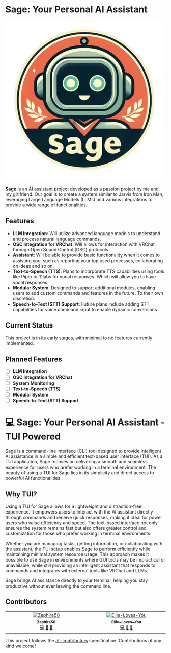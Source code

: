 # Sage: Your Personal AI Assistant

![icon](https://github.com/Zephira58/sage/blob/main/assets/icon.png?raw=true)

**Sage** is an AI assistant project developed as a passion project by me and my girlfriend. Our goal is to create a system similar to Jarvis from Iron Man, leveraging Large Language Models (LLMs) and various integrations to provide a wide range of functionalities.

## Features

- **LLM Integration**: Will utilize advanced language models to understand and process natural language commands.
- **OSC Integration for VRChat**: Will allows for interaction with VRChat through Open Sound Control (OSC) protocols.
- **Assistant**: Will be able to provide basic functionality when it comes to assisting you, such as reporting your top used processes, collaborating on ideas and so on.
- **Text-to-Speech (TTS)**: Plans to incorporate TTS capabilities using tools like Piper or 11labs for vocal responses. Which will allow you to have vocal responses.
- **Modular System**: Designed to support additional modules, enabling users to add custom commands and features in the future. To their own discretion.
- **Speech-to-Text (STT) Support**: Future plans include adding STT capabilities for voice command input to enable dynamic conversions.

## Current Status
This project is in its early stages, with minimal to no features currently implemented.

## Planned Features

- [ ] **LLM Integration**
- [ ] **OSC Integration for VRChat**
- [ ] **System Monitoring**
- [ ] **Text-to-Speech (TTS)**
- [ ] **Modular System**
- [ ] **Speech-to-Text (STT) Support**

# 💻 Sage: Your Personal AI Assistant - TUI Powered

Sage is a command-line interface (CLI) tool designed to provide intelligent AI assistance in a simple and efficient text-based user interface (TUI). As a TUI application, Sage focuses on delivering a smooth and seamless experience for users who prefer working in a terminal environment. The beauty of using a TUI for Sage lies in its simplicity and direct access to powerful AI functionalities.

## Why TUI?

Using a TUI for Sage allows for a lightweight and distraction-free experience. It empowers users to interact with the AI assistant directly through commands and receive quick responses, making it ideal for power users who value efficiency and speed. The text-based interface not only ensures the system remains fast but also offers greater control and customization for those who prefer working in terminal environments.

Whether you are managing tasks, getting information, or collaborating with the assistant, the TUI setup enables Sage to perform efficiently while maintaining minimal system resource usage. This approach makes it possible to use Sage in environments where GUI tools may be impractical or unavailable, while still providing an intelligent assistant that responds to commands and integrates with external tools like VRChat and LLMs.

Sage brings AI assistance directly to your terminal, helping you stay productive without ever leaving the command line.


## Contributors

<!-- ALL-CONTRIBUTORS-LIST:START - Do not remove or modify this section -->
<!-- prettier-ignore-start -->
<!-- markdownlint-disable -->
<table>
  <tbody>
    <tr>
      <td align="center" valign="top" width="14.28%"><a href="https://github.com/Zephira58"><img src="https://avatars.githubusercontent.com/u/66909997?v=4?s=100" width="100px;" alt="Zephira58"/><br /><sub><b>Zephira58</b></sub></a><br /><a href="https://github.com/Zephira58/sage/commits?author=Zephira58" title="Code">💻</a> <a href="#design-Zephira58" title="Design">🎨</a> <a href="#maintenance-Zephira58" title="Maintenance">🚧</a></td>
      <td align="center" valign="top" width="14.28%"><a href="[https://github.com/Ellie-Loves-You](https://github.com/Ellie-Loves-You)"><img src="https://avatars.githubusercontent.com/u/156899494?v=4" width="100px;" alt="Ellie-Loves-You"/><br /><sub><b>Ellie-Loves-You</b></sub></a><br /><a href="https://github.com/Zephira58/sage/commits?author=Ellie-Loves-You" title="Code">💻</a> <a href="https://github.com/Zephira58/sage/issues?q=author%3AEllie-Loves-You" title="Bug reports">🐛</a> <a href="#maintenance-Zephira58" title="Maintenance">🚧</a></td> 
    </tr>
  </tbody>
</table>

<!-- markdownlint-restore -->
<!-- prettier-ignore-end -->

<!-- ALL-CONTRIBUTORS-LIST:END -->

This project follows the [all-contributors](https://github.com/all-contributors/all-contributors) specification. Contributions of any kind welcome!

